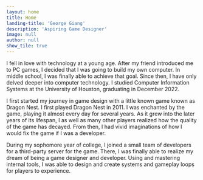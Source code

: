 ```yaml
---
layout: home
title: Home
landing-title: 'George Giang'
description: 'Aspiring Game Designer'
image: null
author: null
show_tile: true
---
```


I fell in love with technology at a young age. After my friend introduced me to PC games, I decided that I was going
to build my own computer. In middle school, I was finally able to achieve that goal. Since then, I have only delved
deeper into computer technology. I studied Computer Information Systems at the University of Houston, graduating in December 2022.


I first started my journey in game design with a little known game known as Dragon Nest. I first played Dragon Nest in 2011.
I was enchanted by the game, playing it almost every day for several years. As it grew into the later years of its lifespan,
I as well as many other players realized how the quality of the game has decayed. From then, I had vivid imaginations of how
I would fix the game if I was a developer.

During my sophomore year of college, I joined a small team of developers for a third-party server for the game. There, I was
finally able to realize my dream of being a game designer and developer. Using and mastering internal tools, I was able to
design and create systems and gameplay loops for players to experience.
